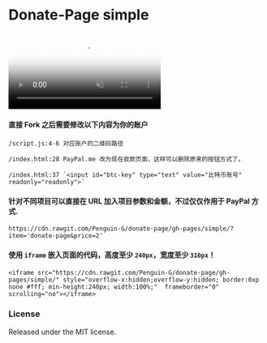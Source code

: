 # Donate-Page simple

<video class="share-video" id="share-video" poster="https://thumbs.gfycat.com/TatteredAlarmingCopperhead-poster.jpg" autoplay="" muted="" loop=""><source id="webmSource" src="https://zippy.gfycat.com/TatteredAlarmingCopperhead.webm" type="video/webm"><source id="mp4Source" src="https://zippy.gfycat.com/TatteredAlarmingCopperhead.mp4" type="video/mp4"><img title="Sorry, your browser doesn't support HTML5 video." src="https://i.imgur.com/yNz5vJc.gif"></video>

#### 直接 Fork 之后需要修改以下内容为你的账户

	/script.js:4-6 对应账户的二维码路径

	/index.html:28 PayPal.me 改为现在收款页面，这样可以删除原来的按钮方式了。

	/index.html:37 `<input id="btc-key" type="text" value="比特币账号" readonly="readonly">`

#### 针对不同项目可以直接在 URL 加入项目参数和金额，不过仅仅作用于 PayPal 方式.

`https://cdn.rawgit.com/Penguin-G/donate-page/gh-pages/simple/?item='donate-page&price=2'`


#### 使用 `iframe` 嵌入页面的代码，高度至少 `240px`，宽度至少 `310px`！

```
<iframe src="https://cdn.rawgit.com/Penguin-G/donate-page/gh-pages/simple/" style="overflow-x:hidden;overflow-y:hidden; border:0xp none #fff; min-height:240px; width:100%;"  frameborder="0" scrolling="no"></iframe>
```

### License

Released under the MIT license.
